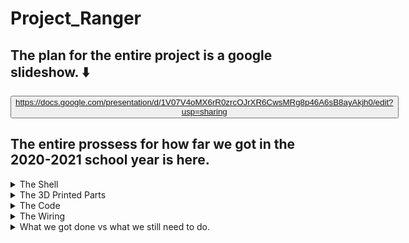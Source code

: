 # Project_Ranger
## The plan for the entire project is a google slideshow. :arrow_down:
<button class="button is-link is-light has-background-white">https://docs.google.com/presentation/d/1V07V4oMX6rR0zrcOJrXR6CwsMRg8p46A6sB8ayAkjh0/edit?usp=sharing
</button>


## The entire prossess for how far we got in the 2020-2021 school year is here.

<details closed>
<summary> The Shell </summary>
<br>

   In order to make the shell we need we had to take "The best of both worlds"
   
  <img width="300" src="https://github.com/JordanHiggins777/Project_Ranger/blob/main/both%20worlds.PNG"> 
   
  So chop shop both and you may see where this is going 
   
  <img width="300" src="https://github.com/JordanHiggins777/Project_Ranger/blob/main/Chop.PNG"> 
      
      
 Now we have to epoxy
      

  <img width="300" src="https://github.com/JordanHiggins777/Project_Ranger/blob/main/Epoxy.PNG"> 
            
But this looks sloppy and unatural so its time to put some spot putty on

  <img width="300" src="https://github.com/JordanHiggins777/Project_Ranger/blob/main/Spot%20putty.PNG"> 
                        
Time to sand off the imperfections
                        

  <img width="300" src="https://github.com/JordanHiggins777/Project_Ranger/blob/main/Sand.PNG"> 
                        
                        
            
And now for a layer of primer
   
   <img width="300" src="https://github.com/JordanHiggins777/Project_Ranger/blob/main/Primer.PNG"> 
    
After this cuts have to be made to fit things like a battery, oled, pi, rev trigger(ect)
   
   <img width="300" src="https://github.com/JordanHiggins777/Project_Ranger/blob/main/cutsandstuff.PNG"> 
   
   
   

   Overall the shell has been a project in it self. Getting all the required epoxies and getting access to things like a bandsaw and dremel were tasks in of themselfs. Its been going well and this may be the part of the project that gets finished this year.
      
      
      
      
      
      
      
      
      
      
      
      
      
      
      
      
      
      
      
      
  
</details>

<details closed>
<summary> The 3D Printed Parts </summary>
<br>
kjsnskjcnksjdncksjndcksnkcnjdskdjcnskdjcnskdjnskdnskdjsnkdjcnskdjnc
</details>

<details closed>
<summary> The Code </summary>
<br>
kjsnskjcnksjdncksjndcksnkcnjdskdjcnskdjcnskdjnskdnskdjsnkdjcnskdjnc
</details>

<details closed>
<summary> The Wiring </summary>
<br>
kjsnskjcnksjdncksjndcksnkcnjdskdjcnskdjcnskdjnskdnskdjsnkdjcnskdjnc
</details>

<details closed>
<summary> What we got done vs what we still need to do. </summary>
<br>

Tasks  | Compleation :heavy_check_mark: = Done :x: = Not done  :heavy_minus_sign: = In Progress
 ------------- | ------------- 
 Shell integration | :heavy_check_mark: 
  Shell cuts | :heavy_check_mark:  
    Shell Filing | :heavy_minus_sign:  
 Shell clean up | :heavy_minus_sign:  
   Wiring the Oled | :x:  
     Wiring the camera| :x:  
  Wiring the lidar | :x:  
      Wiring the Oled | :x:  
    Shell integration | :x:  
  shell cuts | :x:  
</details>

